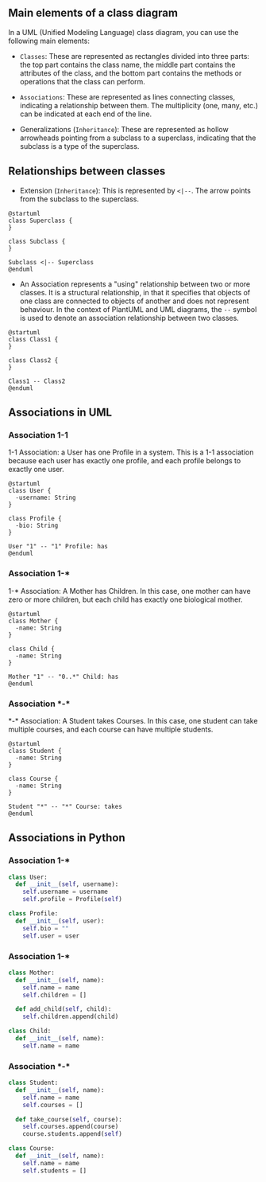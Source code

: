 
## Main elements of a class diagram

In a UML (Unified Modeling Language) class diagram, you can use the following main elements:

- `Classes`: These are represented as rectangles divided into three parts: the top part contains the class name, the middle part contains the attributes of the class, and the bottom part contains the methods or operations that the class can perform.

- `Associations`: These are represented as lines connecting classes, indicating a relationship between them. The multiplicity (one, many, etc.) can be indicated at each end of the line.

- Generalizations (`Inheritance`): These are represented as hollow arrowheads pointing from a subclass to a superclass, indicating that the subclass is a type of the superclass.

## Relationships between classes

- Extension (`Inheritance`): This is represented by `<|--`. The arrow points from the subclass to the superclass.

```plantuml
@startuml
class Superclass {
}

class Subclass {
}

Subclass <|-- Superclass
@enduml
```

- An Association represents a "using" relationship between two or more classes. It is a structural relationship, in that it specifies that objects of one class are connected to objects of another and does not represent behaviour. In the context of PlantUML and UML diagrams, the `--` symbol is used to denote an association relationship between two classes.

```plantuml
@startuml
class Class1 {
}

class Class2 {
}

Class1 -- Class2
@enduml
```

## Associations in UML

### Association 1-1
1-1 Association: a User has one Profile in a system. This is a 1-1 association because each user has exactly one profile, and each profile belongs to exactly one user.

```plantuml
@startuml
class User {
  -username: String
}

class Profile {
  -bio: String
}

User "1" -- "1" Profile: has
@enduml
```

### Association 1-*
1-* Association: A Mother has Children. In this case, one mother can have zero or more children, but each child has exactly one biological mother.

```plantuml
@startuml
class Mother {
  -name: String
}

class Child {
  -name: String
}

Mother "1" -- "0..*" Child: has
@enduml
```

### Association \*-\*
\*-\* Association: A Student takes Courses. In this case, one student can take multiple courses, and each course can have multiple students.

```plantuml
@startuml
class Student {
  -name: String
}

class Course {
  -name: String
}

Student "*" -- "*" Course: takes
@enduml
```


## Associations in Python

### Association 1-*

```python
class User:
  def __init__(self, username):
    self.username = username
    self.profile = Profile(self)

class Profile:
  def __init__(self, user):
    self.bio = ""
    self.user = user
```

### Association 1-*

```python
class Mother:
  def __init__(self, name):
    self.name = name
    self.children = []

  def add_child(self, child):
    self.children.append(child)

class Child:
  def __init__(self, name):
    self.name = name
```


### Association \*-\*

```python
class Student:
  def __init__(self, name):
    self.name = name
    self.courses = []

  def take_course(self, course):
    self.courses.append(course)
    course.students.append(self)

class Course:
  def __init__(self, name):
    self.name = name
    self.students = []
```
